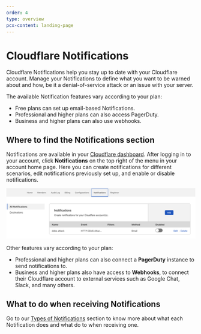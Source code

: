 ```yaml
---
order: 4
type: overview
pcx-content: landing-page
---
```


<ContentColumn>

# Cloudflare Notifications

Cloudflare Notifications help you stay up to date with your Cloudflare account. Manage your Notifications to define what you want to be warned about and how, be it a denial-of-service attack or an issue with your server. 

The available Notification features vary according to your plan:
* Free plans can set up email-based Notifications. 
* Professional and higher plans can also access PagerDuty. 
* Business and higher plans can also use webhooks.

## Where to find the Notifications section

Notifications are available in your [Cloudflare dashboard](https://dash.cloudflare.com/login). After logging in to your account, click **Notifications** on the top right of the menu in your account home page. Here you can create notifications for different scenarios, edit notifications previously set up, and enable or disable notifications.

![Where to find the Notifications section](../static/images/notifications/where-to-find.png)

Other features vary according to your plan: 
* Professional and higher plans can also connect a **PagerDuty** instance to send notifications to.
* Business and higher plans also have access to **Webhooks**, to connect their Cloudflare account to external services such as Google Chat, Slack, and many others. 

## What to do when receiving Notifications

Go to our [Types of Notifications](notification-available/) section to know more about what each Notification does and what do to when receiving one.

</ContentColumn>
